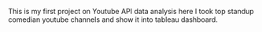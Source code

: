 This is my first project on Youtube API data analysis here I took top standup comedian youtube channels and show it into tableau dashboard.
